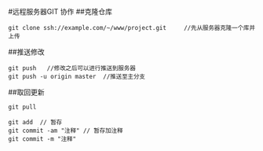 #远程服务器GIT 协作
##克隆仓库
```shell
git clone ssh://example.com/~/www/project.git     //先从服务器克隆一个库并上传
```
##推送修改
```shell
git push   //修改之后可以进行推送到服务器
git push -u origin master  //推送至主分支
```
##取回更新
```shell
git pull
```
```shell
git add  // 暂存
git commit -am "注释" // 暂存加注释
git commit -m "注释"
```
